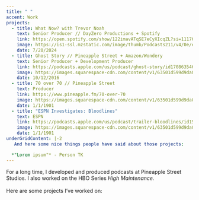```yaml
---
title: " "
accent: Work
projects:
  - title: What Now? with Trevor Noah
    text: Senior Producer // DayZero Productions + Spotify
    link: https://open.spotify.com/show/122imavATqSE7eCyXIcqZL?si=11176798ea444530
    image: https://is1-ssl.mzstatic.com/image/thumb/Podcasts211/v4/0e/e2/93/0ee2934f-6b70-483a-7cf1-13be9b6e127c/mza_7484161158786393860.jpg/626x0w.webp
    date: 7/20/2024
  - title: Ghost Story // Pineapple Street + Amazon/Wondery
    text: Senior Producer + Development Producer
    link: https://podcasts.apple.com/us/podcast/ghost-story/id1708635466
    image: https://images.squarespace-cdn.com/content/v1/63501d599d9da041a836f803/6d45b85c-2079-4abd-bf32-a49dac67dfd1/Ghost_Story_3000x3000_final.png?format=750w
    date: 10/12/2016
  - title: 70 over 70 // Pineapple Street
    text: Producer
    link: https://www.pineapple.fm/70-over-70
    image: https://images.squarespace-cdn.com/content/v1/63501d599d9da041a836f803/1666194839799-0B5R9F1E863I7VMCIPPC/70+over+70+Covers+-+Coral.jpg?format=750w
    date: 1/1/1901
  - title: "ESPN Investigates: Bloodlines"
    text: ESPN
    link: https://podcasts.apple.com/us/podcast/trailer-bloodlines/id1529658898?i=1000489715826
    image: https://images.squarespace-cdn.com/content/v1/63501d599d9da041a836f803/347217e3-d2ba-4f84-9783-cbc168b0fbfe/bloodlines-3000x3000.png?format=750w
    date: 1/1/1901
underGridContent: |-2
   And here some nice things people have said about those projects: 

  *"Lorem ipsum"* - Person TK
---
```

For a long time, I developed and produced podcasts at Pineapple Street Studios. I also worked on the HBO Series *High Maintenance.* \
\
Here are some projects I’ve worked on:
